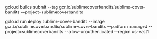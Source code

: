 gcloud builds submit --tag gcr.io/sublimecoverbandits/sublime-cover-bandits --project=sublimecoverbandits


gcloud run deploy sublime-cover-bandits --image gcr.io/sublimecoverbandits/sublime-cover-bandits --platform managed --project=sublimecoverbandits --allow-unauthenticated --region us-east1